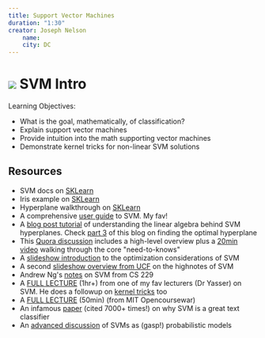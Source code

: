 ```yaml
---
title: Support Vector Machines
duration: "1:30"
creator: Joseph Nelson
    name: 
    city: DC
---
```


# ![](https://ga-dash.s3.amazonaws.com/production/assets/logo-9f88ae6c9c3871690e33280fcf557f33.png) SVM Intro

Learning Objectives:
- What is the goal, mathematically, of classification?
- Explain support vector machines
- Provide intuition into the math supporting vector machines
- Demonstrate kernel tricks for non-linear SVM solutions

##  Resources

- SVM docs on [SKLearn](http://scikit-learn.org/stable/modules/svm.html)
- Iris example on [SKLearn](http://scikit-learn.org/stable/auto_examples/svm/plot_iris.html#example-svm-plot-iris-py)
- Hyperplane walkthrough on [SKLearn](http://scikit-learn.org/stable/auto_examples/svm/plot_separating_hyperplane.html#example-svm-plot-separating-hyperplane-py)
- A comprehensive [user guide](http://pyml.sourceforge.net/doc/howto.pdf) to SVM. My fav!
- A [blog post tutorial](http://www.svm-tutorial.com/2014/11/svm-understanding-math-part-2/) of understanding the linear algebra behind SVM hyperplanes. Check [part 3](http://www.svm-tutorial.com/2015/06/svm-understanding-math-part-3/) of this blog on finding the optimal hyperplane
- This [Quora discussion](https://www.quora.com/How-do-you-teach-Support-Vector-Machine-to-a-beginner-in-Machine-Learning) includes a high-level overview plus a [20min video](https://www.youtube.com/watch?v=aDbsJ_S3tIA) walking through the core "need-to-knows"
- A [slideshow introduction](http://www.cs.columbia.edu/~kathy/cs4701/documents/jason_svm_tutorial.pdf) to the optimization considerations of SVM
- A second [slideshow overview from UCF](http://www.cs.ucf.edu/courses/cap6412/fall2009/papers/Berwick2003.pdf) on the highnotes of SVM
- Andrew Ng's [notes](http://cs229.stanford.edu/notes/cs229-notes3.pdf) on SVM from CS 229
- A [FULL LECTURE](https://www.youtube.com/watch?v=eHsErlPJWUU) (1hr+) from one of my fav lecturers (Dr Yasser) on SVM. He does a followup on [kernel tricks](https://www.youtube.com/watch?v=XUj5JbQihlU) too
- A [FULL LECTURE](https://www.youtube.com/watch?v=_PwhiWxHK8o) (50min) (from MIT Opencoursewar)
- An infamous [paper](https://www.cs.cornell.edu/people/tj/publications/joachims_98a.pdf) (cited 7000+ times!) on why SVM is a great text classifier
- An [advanced discussion](http://www.icml-2011.org/papers/386_icmlpaper.pdf) of SVMs as (gasp!) probabilistic models

